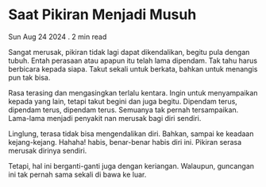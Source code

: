 # Saat Pikiran Menjadi Musuh

Sun Aug 24 2024 . 2 min read

Sangat merusak, pikiran tidak lagi dapat dikendalikan, begitu pula dengan tubuh. Entah perasaan atau apapun itu telah lama dipendam. Tak tahu harus berbicara kepada siapa. Takut sekali untuk berkata, bahkan untuk menangis pun tak bisa.

Rasa terasing dan mengasingkan terlalu kentara. Ingin untuk menyampaikan kepada yang lain, tetapi takut begini dan juga begitu. Dipendam terus, dipendam terus, dipendam terus. Semuanya tak pernah tersampaikan. Lama-lama menjadi penyakit nan merusak bagi diri sendiri.

Linglung, terasa tidak bisa mengendalikan diri. Bahkan, sampai ke keadaan kejang-kejang. Hahaha! habis, benar-benar habis diri ini. Pikiran serasa merusak dirinya sendiri.

Tetapi, hal ini berganti-ganti juga dengan keriangan. Walaupun, guncangan ini tak pernah sama sekali di bawa ke luar.
